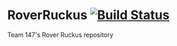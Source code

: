 # RoverRuckus [![Build Status](https://travis-ci.org/MontclairRobotics/RoverRuckus.svg?branch=travis-ci-config)](https://travis-ci.org/MontclairRobotics/RoverRuckus)
Team 147's Rover Ruckus repository

